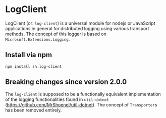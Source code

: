# LogClient
LogClient (or: `log-client`) is a universal module for nodejs or JavaScript applications in general for distributed logging using various transport methods. The concept of this logger is based on `Microsoft.Extensions.Logging`.

## Install via npm
`npm install sh.log-client`

## Breaking changes since version 2.0.0
The `log-client` is supposed to be a functionally equivalent implementation of the logging functionalities found in `util-dotnet` (https://github.com/MrShoenel/util-dotnet).
The concept of `Transporter`s has been removed entirely.
